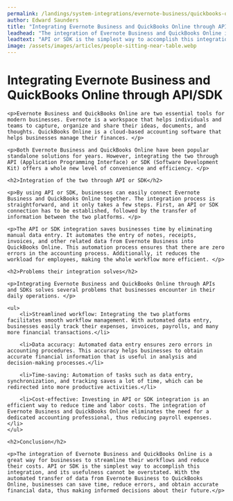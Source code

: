 ```yaml
---
permalink: /landings/system-integrations/evernote-business/quickbooks-online
author: Edward Saunders
title: "Integrating Evernote Business and QuickBooks Online through API/SDK"
leadhead: "The integration of Evernote Business and QuickBooks Online is a great way for businesses to streamline their workflows and reduce their costs"
leadtext: "API or SDK is the simplest way to accomplish this integration, and its usefulness cannot be overstated. With the automated transfer of data from Evernote Business to QuickBooks Online, businesses can save time, reduce errors, and obtain accurate financial data, thus making informed decisions about their future."
image: /assets/images/articles/people-sitting-near-table.webp
---
```

<div class="arttext">	<h1>Integrating Evernote Business and QuickBooks Online through API/SDK</h1>

	<p>Evernote Business and QuickBooks Online are two essential tools for modern businesses. Evernote is a workspace that helps individuals and teams to capture, organize and share their ideas, documents, and thoughts. QuickBooks Online is a cloud-based accounting software that helps businesses manage their finances. </p>

	<p>Both Evernote Business and QuickBooks Online have been popular standalone solutions for years. However, integrating the two through API (Application Programming Interface) or SDK (Software Development Kit) offers a whole new level of convenience and efficiency. </p>

	<h2>Integration of the two through API or SDK</h2>

	<p>By using API or SDK, businesses can easily connect Evernote Business and QuickBooks Online together. The integration process is straightforward, and it only takes a few steps. First, an API or SDK connection has to be established, followed by the transfer of information between the two platforms. </p>

	<p>The API or SDK integration saves businesses time by eliminating manual data entry. It automates the entry of notes, receipts, invoices, and other related data from Evernote Business into QuickBooks Online. This automation process ensures that there are zero errors in the accounting process. Additionally, it reduces the workload for employees, making the whole workflow more efficient. </p>

	<h2>Problems their integration solves</h2>

	<p>Integrating Evernote Business and QuickBooks Online through APIs and SDKs solves several problems that businesses encounter in their daily operations. </p>

	<ul>
		<li>Streamlined workflow: Integrating the two platforms facilitates smooth workflow management. With automated data entry, businesses easily track their expenses, invoices, payrolls, and many more financial transactions.</li>

		<li>Data accuracy: Automated data entry ensures zero errors in accounting procedures. This accuracy helps businesses to obtain accurate financial information that is useful in analysis and decision-making processes.</li>

		<li>Time-saving: Automation of tasks such as data entry, synchronization, and tracking saves a lot of time, which can be redirected into more productive activities.</li>

		<li>Cost-effective: Investing in API or SDK integration is an efficient way to reduce time and labor costs. The integration of Evernote Business and QuickBooks Online eliminates the need for a dedicated accounting professional, thus reducing payroll expenses.</li>
	</ul>

	<h2>Conclusion</h2>

	<p>The integration of Evernote Business and QuickBooks Online is a great way for businesses to streamline their workflows and reduce their costs. API or SDK is the simplest way to accomplish this integration, and its usefulness cannot be overstated. With the automated transfer of data from Evernote Business to QuickBooks Online, businesses can save time, reduce errors, and obtain accurate financial data, thus making informed decisions about their future.</p>
</div>
